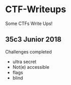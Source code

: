 # CTF-Writeups
Some CTFs Write Ups!
## 35c3 Junior 2018
Challenges completed  
*  ultra secret  
*  Not(e) accessible  
*  flags  
*  blind  
